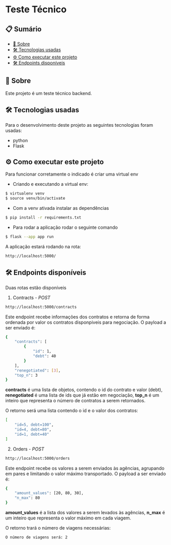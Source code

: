 # Teste Técnico

## 📋 Sumário
- [📖 Sobre](#-sobre)
- [🛠 Tecnologias usadas](#-tecnologias-usadas)
- [⚙ Como executar este projeto](#-como-executar-este-projeto)
- [🛠 Endpoints disponíveis](#-endpoints-disponíveis)

## 📖 Sobre
Este projeto é um teste técnico backend.

## 🛠 Tecnologias usadas
Para o desenvolvimento deste projeto as seguintes tecnologias foram usadas:

- python
- Flask

## ⚙ Como executar este projeto
Para funcionar corretamente o indicado é criar uma virtual env

- Criando e executando a virtual env:
``` bash
$ virtualenv venv
$ source venv/bin/activate 
```
- Com a venv ativada instalar as dependências
``` bash
$ pip install -r requirements.txt  
```
- Para rodar a aplicação rodar o seguinte comando
``` bash
$ flask --app app run
```

A aplicação estará rodando na rota:
``` bash
http://localhost:5000/
```

## 🛠 Endpoints disponíveis
Duas rotas estão disponíveis
1. Contracts - *POST*
``` bash
http://localhost:5000/contracts
```
Este endpoint recebe informações dos contratos e retorna de forma ordenada por valor os contratos disponpiveis para negociação. O payload a ser enviado é:
``` bash
{
    "contracts": [
        {
            "id": 1,
            "debt": 40
        }
    ],
    "renegotiated": [3],
    "top_n": 3
}
```
**contracts** é uma lista de objetos, contendo o id do contrato e valor (debt), **renegotiated** é uma lista de ids que já estão em negociação, **top_n** é um inteiro que representa o número de contratos a serem retornados.

O retorno será uma lista contendo o id e o valor dos contratos:
``` bash
[
    "id=5, debt=100",
    "id=4, debt=80",
    "id=1, debt=40"
]
```
2. Orders - *POST*
``` bash
http://localhost:5000/orders
```
Este endpoint recebe os valores a serem enviados às agências, agrupando em pares e limitando o valor máximo transportado. O payload a ser enviado é:
``` bash
{
    "amount_values": [20, 80, 30],
    "n_max": 80
}
```
**amount_values** é a lista dos valores a serem levados às agências, **n_max** é um inteiro que representa o valor máximo em cada viagem.

O retorno trará o número de viagens necessárias:
``` bash
O número de viagens será: 2
```
